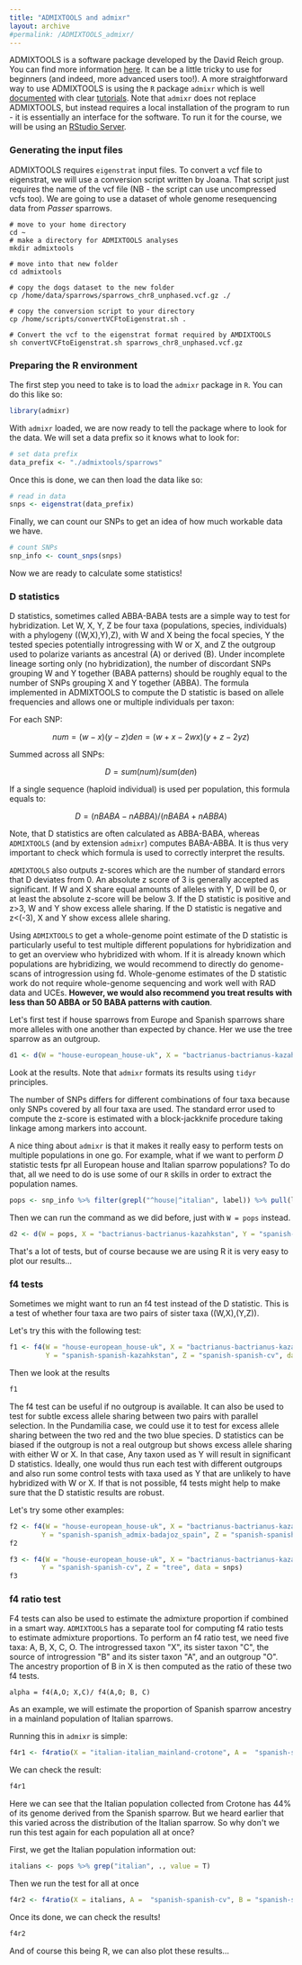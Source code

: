 ```yaml
---
title: "ADMIXTOOLS and admixr"
layout: archive
#permalink: /ADMIXTOOLS_admixr/
---
```


ADMIXTOOLS is a software package developed by the David Reich group. You can find more information [here](https://github.com/DReichLab/AdmixTools). It can be a little tricky to use for beginners (and indeed, more advanced users too!). A more straightforward way to use ADMIXTOOLS is using the `R` package `admixr` which is well [documented](https://github.com/bodkan/admixr) with clear [tutorials](https://bodkan.net/admixr/articles/tutorial.html). Note that `admixr` does not replace ADMIXTOOLS, but instead requires a local installation of the program to run - it is essentially an interface for the software. To run it for the course, we will be using an [RStudio Server](https://www.rstudio.com/products/rstudio/download-server/).

### Generating the input files

ADMIXTOOLS requires `eigenstrat` input files. To convert a vcf file to eigenstrat, we will use a conversion script written by Joana. That script just requires the name of the vcf file (NB - the script can use uncompressed vcfs too). We are going to use a dataset of whole genome resequencing data from *Passer* sparrows.

```shell
# move to your home directory
cd ~
# make a directory for ADMIXTOOLS analyses
mkdir admixtools

# move into that new folder
cd admixtools

# copy the dogs dataset to the new folder
cp /home/data/sparrows/sparrows_chr8_unphased.vcf.gz ./

# copy the conversion script to your directory
cp /home/scripts/convertVCFtoEigenstrat.sh .

# Convert the vcf to the eigenstrat format required by AMDIXTOOLS
sh convertVCFtoEigenstrat.sh sparrows_chr8_unphased.vcf.gz
```

### Preparing the R environment

The first step you need to take is to load the `admixr` package in `R`. You can do this like so:

```r
library(admixr)
```

With `admixr` loaded, we are now ready to tell the package where to look for the data. We will set a data prefix so it knows what to look for:

```r
# set data prefix
data_prefix <- "./admixtools/sparrows"
```

Once this is done, we can then load the data like so:

```r
# read in data
snps <- eigenstrat(data_prefix)
```

Finally, we can count our SNPs to get an idea of how much workable data we have.

```r
# count SNPs
snp_info <- count_snps(snps)
```

Now we are ready to calculate some statistics!

### D statistics

D statistics, sometimes called ABBA-BABA tests are a simple way to test for hybridization.  Let W, X, Y, Z be four taxa (populations, species, individuals) with a phylogeny ((W,X),Y),Z), with W and X being the focal species, Y the tested species potentially introgressing with W or X, and Z the outgroup used to polarize variants as ancestral (A) or derived (B). Under incomplete lineage sorting only (no hybridization), the number of discordant SNPs grouping W and Y together (BABA patterns) should be roughly equal to the number of SNPs grouping X and Y together (ABBA). The formula implemented in ADMIXTOOLS to compute the D statistic is based on allele frequencies and allows one or multiple individuals per taxon:

For each SNP:
```math
num = (w − x)(y − z )
den = (w + x − 2wx)(y + z − 2yz )
```

Summed across all SNPs:
```math
D = sum(num) / sum(den)
```

If a single sequence (haploid individual) is used per population, this formula equals to:
```math
D = (nBABA - nABBA) / (nBABA+nABBA)
```

Note, that D statistics are often calculated as ABBA-BABA, whereas `ADMIXTOOLS` (and by extension `admixr`) computes BABA-ABBA. It is thus very important to check which formula is used to correctly interpret the results.

`ADMIXTOOLS` also outputs z-scores which are the number of standard errors that D deviates from 0. An absolute z score of 3 is generally accepted as significant. If W and X share equal amounts of alleles with Y, D will be 0, or at least the absolute z-score will be below 3. If the D statistic is positive and z>3, W and Y show excess allele sharing. If the D statistic is negative and z<(-3), X and Y show excess allele sharing.

Using `ADMIXTOOLS` to get a whole-genome point estimate of the D statistic is particularly useful to test multiple different populations for hybridization and to get an overview who hybridized with whom. If it is already known which populations are hybridizing, we would recommend to directly do genome-scans of introgression using fd. Whole-genome estimates of the D statistic work do not require  whole-genome sequencing and work well with RAD data and UCEs. **However, we would also recommend you treat results with less than 50 ABBA or 50 BABA patterns with caution**.

Let's first test if house sparrows from Europe and Spanish sparrows share more alleles with one another than expected by chance. Her we use the tree sparrow as an outgroup.

```r
d1 <- d(W = "house-european_house-uk", X = "bactrianus-bactrianus-kazahkstan", Y =  "spanish-spanish-cv", Z = "tree", data = snps)
```
Look at the results. Note that `admixr` formats its results using `tidyr` principles.

The number of SNPs differs for different combinations of four taxa because only SNPs covered by all four taxa are used. The standard error used to compute the z-score is estimated with a block-jackknife procedure taking linkage among markers into account.

A nice thing about `admixr` is that it makes it really easy to perform tests on multiple populations in one go. For example, what if we want to perform *D* statistic tests fpr all European house and Italian sparrow populations? To do that, all we need to do is use some of our `R` skills in order to extract the population names.

```r
pops <- snp_info %>% filter(grepl("^house|^italian", label)) %>% pull(label) %>% unique()
```

Then we can run the command as we did before, just with `W = pops` instead.

```r
d2 <- d(W = pops, X = "bactrianus-bactrianus-kazahkstan", Y = "spanish-spanish-cv", Z = "tree", data = snps)
```

That's a lot of tests, but of course because we are using R it is very easy to plot our results...

### f4 tests

Sometimes we might want to run an f4 test instead of the D statistic. This is a test of whether four taxa are two pairs of sister taxa ((W,X),(Y,Z)).

Let's try this with the following test:

```r
f1 <- f4(W = "house-european_house-uk", X = "bactrianus-bactrianus-kazahkstan",
         Y = "spanish-spanish-kazahkstan", Z = "spanish-spanish-cv", data = snps)
```

Then we look at the results

```r
f1
```

 The f4 test can be useful if no outgroup is available. It can also be used to test for subtle excess allele sharing between two pairs with parallel selection. In the Pundamilia case, we could use it to test for excess allele sharing between the two red and the two blue species. D statistics can be biased if the outgroup is not a real outgroup but shows excess allele sharing with either W or X. In that case, Any taxon used as Y will result in significant D statistics. Ideally, one would thus run each test with different outgroups and also run some control tests with taxa used as Y that are unlikely to have hybridized with W or X. If that is not possible, f4 tests might help to make sure that the D statistic results are robust.

 Let's try some other examples:

 ```r
f2 <- f4(W = "house-european_house-uk", X = "bactrianus-bactrianus-kazahkstan",
         Y = "spanish-spanish_admix-badajoz_spain", Z = "spanish-spanish-cv", data = snps)
f2

f3 <- f4(W = "house-european_house-uk", X = "bactrianus-bactrianus-kazahkstan",
         Y = "spanish-spanish-cv", Z = "tree", data = snps)
f3
```

### f4 ratio test

F4 tests can also be used to estimate the admixture proportion if combined in a smart way. `ADMIXTOOLS` has a separate tool for computing f4 ratio tests to estimate admixture proportions. To perform an f4 ratio test, we need five taxa: A, B, X, C, O. The introgressed taxon "X", its sister taxon "C", the source of introgression "B" and its sister taxon "A", and an outgroup "O". The ancestry proportion of B in X is then computed as the ratio of these two f4 tests.

```shell
alpha = f4(A,O; X,C)/ f4(A,O; B, C)
```
As an example, we will estimate the proportion of Spanish sparrow ancestry in a mainland population of Italian sparrows.

Running this in `admixr` is simple:

```r
f4r1 <- f4ratio(X = "italian-italian_mainland-crotone", A =  "spanish-spanish-cv", B = "spanish-spanish-kazahkstan", C = "house-european_house-uk", O = "tree", data = snps)
```
We can check the result:

```r
f4r1
```

Here we can see that the Italian population collected from Crotone has 44% of its genome derived from the Spanish sparrow. But we heard earlier that this varied across the distribution of the Italian sparrow. So why don't we run this test again for each population all at once?

First, we get the Italian population information out:

```r
italians <- pops %>% grep("italian", ., value = T)
```

Then we run the test for all at once

```r
f4r2 <- f4ratio(X = italians, A =  "spanish-spanish-cv", B = "spanish-spanish-kazahkstan", C = "house-european_house-uk", O = "tree", data = snps)
```

Once its done, we can check the results!

```r
f4r2
```

And of course this being R, we can also plot these results...
